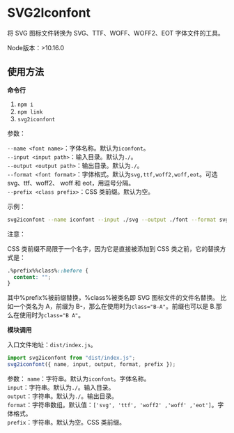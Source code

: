 # SVG2Iconfont

将 SVG 图标文件转换为 SVG、TTF、WOFF、WOFF2、EOT 字体文件的工具。

Node版本：>10.16.0

## 使用方法

**命令行**

1. `npm i`
2. `npm link`
3. `svg2iconfont`

参数：

`--name <font name>`：字体名称。默认为`iconfont`。<br>
`--input <input path>`：输入目录。默认为`./`。<br>
`--output <output path>`：输出目录。默认为`./`。<br>
`--format <font format>`：字体格式。默认为`svg,ttf,woff2,woff,eot`。可选 svg、ttf、woff2、
woff 和 eot，用逗号分隔。<br>
`--prefix <class prefix>`：CSS 类前缀。默认为空。<br>

示例：

```sh
svg2iconfont --name iconfont --input ./svg --output ./font --format svg,ttf,woff2,woff,eot --prefix iconfont
```

注意：

CSS 类前缀不局限于一个名字，因为它是直接被添加到 CSS 类之前，它的替换方式是：

```css
.%prefix%%class%::before {
  content: "";
}
```

其中%prefix%被前缀替换，%class%被类名即 SVG 图标文件的文件名替换。
比如一个类名为 A，前缀为 B-，那么在使用时为`class="B-A"`。前缀也可以是 B.那么在使用时为`class="B A"`。

**模块调用**

入口文件地址：`dist/index.js`。

```js
import svg2iconfont from "dist/index.js";
svg2iconfont({ name, input, output, format, prefix });
```

参数：
`name`：字符串。默认为`iconfont`。字体名称。<br>
`input`：字符串。默认为`./`。输入目录。<br>
`output`：字符串。默认为`./`。输出目录。<br>
`format`：字符串数组。默认值：`['svg', 'ttf', 'woff2' ,'woff' ,'eot']`。字体格式。<br>
`prefix`：字符串。默认为空。CSS 类前缀。<br>
